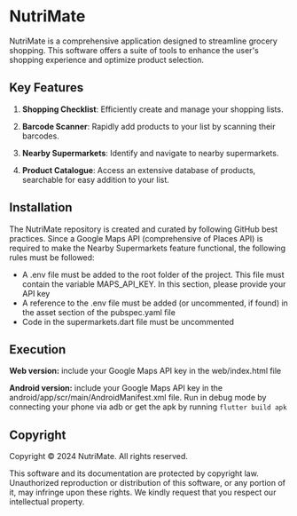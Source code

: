 # NutriMate

NutriMate is a comprehensive application designed to streamline grocery shopping. This software offers a suite of tools to enhance the user's shopping experience and optimize product selection.

## Key Features

1. **Shopping Checklist**: Efficiently create and manage your shopping lists.

2. **Barcode Scanner**: Rapidly add products to your list by scanning their barcodes.

3. **Nearby Supermarkets**: Identify and navigate to nearby supermarkets.

4. **Product Catalogue**: Access an extensive database of products, searchable for easy addition to your list.

## Installation

The NutriMate repository is created and curated by following GitHub best practices. Since a Google Maps API (comprehensive of Places API) is required to make the Nearby Supermarkets feature functional, the following rules must be followed: 
- A .env file must be added to the root folder of the project. This file must contain the variable MAPS_API_KEY. In this section, please provide your API key
- A reference to the .env file must be added (or uncommented, if found) in the asset section of the pubspec.yaml file
- Code in the supermarkets.dart file must be uncommented 

## Execution

**Web version:** include your Google Maps API key in the web/index.html file

**Android version:** include your Google Maps API key in the android/app/scr/main/AndroidManifest.xml file. Run in debug mode by connecting your phone via adb or get the apk by running `flutter build apk`

## Copyright
Copyright © 2024 NutriMate. All rights reserved.

This software and its documentation are protected by copyright law. Unauthorized reproduction or distribution of this software, or any portion of it, may infringe upon these rights. We kindly request that you respect our intellectual property.
